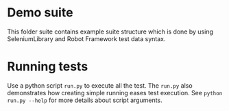 # Demo suite
This folder suite contains example suite structure which is done by using
SeleniumLibrary and Robot Framework test data syntax.

 # Running tests
 Use a python script `run.py` to execute all the test. The `run.py`
 also demonstrates how creating simple running eases test execution.
 See `python run.py --help` for more details about script arguments. 
   
